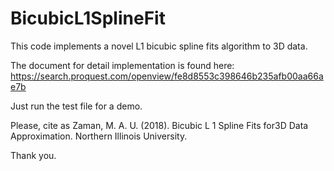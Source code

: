 # BicubicL1SplineFit
This code implements a novel L1 bicubic spline fits algorithm to 3D data.


The document for detail implementation is found here: https://search.proquest.com/openview/fe8d8553c398646b235afb00aa66ae7b


Just run the test file for a demo.


Please, cite as Zaman, M. A. U. (2018). Bicubic L 1 Spline Fits for3D Data Approximation. Northern Illinois University.


Thank you.
